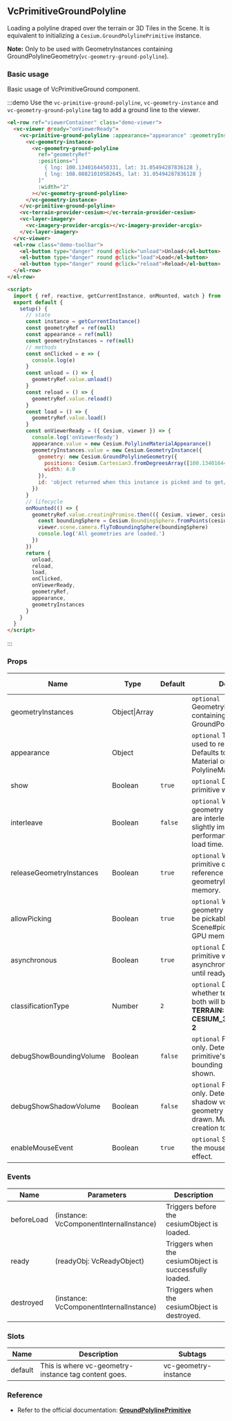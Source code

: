 ## VcPrimitiveGroundPolyline

Loading a polyline draped over the terrain or 3D Tiles in the Scene. It is equivalent to initializing a `Cesium.GroundPolylinePrimitive` instance.

**Note:** Only to be used with GeometryInstances containing GroundPolylineGeometry(`vc-geometry-ground-polyline`).

### Basic usage

Basic usage of VcPrimitiveGround component.

:::demo Use the `vc-primitive-ground-polyline`, `vc-geometry-instance` and `vc-geometry-ground-polyline` tag to add a ground line to the viewer.

```html
<el-row ref="viewerContainer" class="demo-viewer">
  <vc-viewer @ready="onViewerReady">
    <vc-primitive-ground-polyline :appearance="appearance" :geometryInstances="geometryInstances" @click="onClicked">
      <vc-geometry-instance>
        <vc-geometry-ground-polyline
          ref="geometryRef"
          :positions="[
            { lng: 100.1340164450331, lat: 31.05494287836128 },
            { lng: 108.08821010582645, lat: 31.05494287836128 }
          ]"
          :width="2"
        ></vc-geometry-ground-polyline>
      </vc-geometry-instance>
    </vc-primitive-ground-polyline>
    <vc-terrain-provider-cesium></vc-terrain-provider-cesium>
    <vc-layer-imagery>
      <vc-imagery-provider-arcgis></vc-imagery-provider-arcgis>
    </vc-layer-imagery>
  </vc-viewer>
  <el-row class="demo-toolbar">
    <el-button type="danger" round @click="unload">Unload</el-button>
    <el-button type="danger" round @click="load">Load</el-button>
    <el-button type="danger" round @click="reload">Reload</el-button>
  </el-row>
</el-row>

<script>
  import { ref, reactive, getCurrentInstance, onMounted, watch } from 'vue'
  export default {
    setup() {
      // state
      const instance = getCurrentInstance()
      const geometryRef = ref(null)
      const appearance = ref(null)
      const geometryInstances = ref(null)
      // methods
      const onClicked = e => {
        console.log(e)
      }
      const unload = () => {
        geometryRef.value.unload()
      }
      const reload = () => {
        geometryRef.value.reload()
      }
      const load = () => {
        geometryRef.value.load()
      }
      const onViewerReady = ({ Cesium, viewer }) => {
        console.log('onViewerReady')
        appearance.value = new Cesium.PolylineMaterialAppearance()
        geometryInstances.value = new Cesium.GeometryInstance({
          geometry: new Cesium.GroundPolylineGeometry({
            positions: Cesium.Cartesian3.fromDegreesArray([100.1340164450331, 32.05494287836128, 108.08821010582645, 32.097804071380715]),
            width: 4.0
          }),
          id: 'object returned when this instance is picked and to get/set per-instance attributes'
        })
      }
      // lifecycle
      onMounted(() => {
        geometryRef.value.creatingPromise.then(({ Cesium, viewer, cesiumObject }) => {
          const boundingSphere = Cesium.BoundingSphere.fromPoints(cesiumObject._positions)
          viewer.scene.camera.flyToBoundingSphere(boundingSphere)
          console.log('All geometries are loaded.')
        })
      })
      return {
        unload,
        reload,
        load,
        onClicked,
        onViewerReady,
        geometryRef,
        appearance,
        geometryInstances
      }
    }
  }
</script>
```

:::

### Props

<!-- prettier-ignore -->
| Name | Type | Default | Description | Accepted Values |
| ---- | ---- | ------- | ----------- | --------------- |
| geometryInstances | Object\|Array | | `optional` GeometryInstances containing GroundPolylineGeometry. |
| appearance | Object | | `optional` The Appearance used to render the polyline. Defaults to a white color Material on a PolylineMaterialAppearance. |
| show | Boolean | `true` | `optional` Determines if this primitive will be shown. |
| interleave | Boolean | `false` | `optional` When true, geometry vertex attributes are interleaved, which can slightly improve rendering performance but increases load time. |
| releaseGeometryInstances | Boolean | `true` | `optional` When true, the primitive does not keep a reference to the input geometryInstances to save memory. |
| allowPicking | Boolean | `true` | `optional` When true, each geometry instance will only be pickable with Scene#pick. When false, GPU memory is saved. |
| asynchronous | Boolean | `true` | `optional` Determines if the primitive will be created asynchronously or block until ready.|
| classificationType | Number | `2` | `optional` Determines whether terrain, 3D Tiles or both will be classified. **TERRAIN: 0, CESIUM_3D_TILE: 1, BOTH: 2** |0/1/2|
| debugShowBoundingVolume | Boolean | `false` | `optional` For debugging only. Determines if this primitive's commands' bounding spheres are shown. |
| debugShowShadowVolume | Boolean | `false` | `optional` For debugging only. Determines if the shadow volume for each geometry in the primitive is drawn. Must be true on creation to have effect. |
| enableMouseEvent | Boolean | `true` | `optional` Specify whether the mouse event takes effect. |

### Events

| Name       | Parameters                              | Description                                            |
| ---------- | --------------------------------------- | ------------------------------------------------------ |
| beforeLoad | (instance: VcComponentInternalInstance) | Triggers before the cesiumObject is loaded.            |
| ready      | (readyObj: VcReadyObject)               | Triggers when the cesiumObject is successfully loaded. |
| destroyed  | (instance: VcComponentInternalInstance) | Triggers when the cesiumObject is destroyed.           |

### Slots

<!-- prettier-ignore -->
| Name | Description | Subtags |
| ---- | ----------- | ------- |
| default | This is where vc-geometry-instance tag content goes. | vc-geometry-instance |

### Reference

- Refer to the official documentation: **[GroundPolylinePrimitive](https://cesium.com/docs/cesiumjs-ref-doc/GroundPolylinePrimitive.html)**
